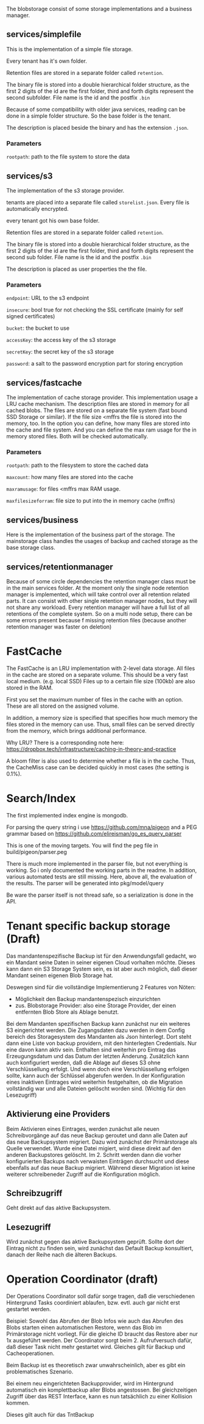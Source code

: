The blobstorage consist of some storage implementations and a business manager.

## services/simplefile

This is the implementation of a simple file storage. 

Every tenant has it's own folder. 

Retention files are stored in a separate folder called `retention`.

The binary file is stored into a double hierarchical folder structure, as the first 2 digits of the id are the first folder, third and forth digits represent the second subfolder. File name is the id and the postfix `.bin`

Because of some compatibility with older java services, reading can be done in a simple folder structure. So the base folder is the tenant.

The description is placed beside the binary and has the extension `.json`. 

### Parameters

`rootpath`: path to the file system to store the data

## services/s3

The implementation of the s3 storage provider.

tenants are placed into a separate file called `storelist.json`. Every file is automatically encrypted.

every tenant got his own base folder.

Retention files are stored in a separate folder called `retention`.

The binary file is stored into a double hierarchical folder structure, as the first 2 digits of the id are the first folder, third and forth digits represent the second sub folder. File name is the id and the postfix `.bin`

The description is placed as user properties the the file. 

### Parameters

`endpoint`: URL to the s3 endpoint

`insecure`: bool true for not checking the SSL certificate (mainly for self signed certificates)

`bucket`: the bucket to use

`accessKey`: the access key of the s3 storage

`secretKey`: the secret key of the s3 storage

`password`: a salt to the password encryption part for storing encryption

## services/fastcache

The implementation of cache storage provider. This implementation usage a LRU cache mechanism. The description files are stored in memory for all cached blobs. The files are stored on a separate file system (fast bound SSD Storage or similar). If the file size <mffrs the file is stored into the memory, too. In the option you can define, how many files are stored into the cache and file system. And you can define the max ram usage for the in memory stored files. Both will be checked automatically. 

### Parameters

`rootpath`: path to the filesystem to store the cached data

`maxcount`: how many files are stored into the cache

`maxramusage`: for files <mffrs max RAM usage.

`maxfilesizeforram`: file size to put into the in memory cache (mffrs)

## services/business

Here is the implementation of the business part of the storage. The mainstorage class handles the usages of backup and cached storage as the base storage class.



## services/retentionmanager

Because of some circle dependencies the retention manager class must be in the main services folder. At the moment only the single node retention manager is implemented, which will take control over all retention related parts. It can consist with other single retention manager nodes, but they will not share any workload. Every retention manager will have a full list of all retentions of the complete system. So on a multi node setup,  there can be some errors present because f missing retention files (because another retention manager was faster on deletion)

# FastCache

The FastCache is an LRU implementation with 2-level data storage. All files in the cache are stored on a separate volume. This should be a very fast local medium. (e.g. local SSD) Files up to a certain file size (100kb) are also stored in the RAM.

First you set the maximum number of files in the cache with an option. These are all stored on the assigned volume.

In addition, a memory size is specified that specifies how much memory the files stored in the memory can use. Thus, small files can be served directly from the memory, which brings additional performance.

Why LRU? There is a corresponding note here: https://dropbox.tech/infrastructure/caching-in-theory-and-practice

A bloom filter is also used to determine whether a file is in the cache. Thus, the CacheMiss case can be decided quickly in most cases (the setting is 0.1%).

# Search/Index

The first implemented index engine is mongodb.

For parsing the query string i use https://github.com/mna/pigeon and a PEG grammar based on https://github.com/elireisman/go_es_query_parser

This is one of the moving targets. You will find the peg file in build/pigeon/parser.peg

There is much more implemented in the parser file, but not everything is working. So i only documented the working parts in the readme. In addition, various automated tests are still missing. Here, above all, the evaluation of the results. The parser will be generated into pkg/model/query

Be ware the parser itself is not thread safe, so a serialization is done in the API.

# Tenant specific backup storage (Draft)

Das mandantenspezifische Backup ist für den Anwendungsfall gedacht, wo ein Mandant seine Daten in seiner eigenen Cloud vorhalten möchte. Dieses kann dann ein S3 Storage System sein, es ist aber auch möglich, daß dieser Mandant seinen eigenen Blob Storage hat.

Deswegen sind für die vollständige Implementierung 2 Features von Nöten:

- Möglichkeit den Backup mandantenspezisch einzurichten
- zus. Blobstorage Provider: also eine Storage Provider, der einen entfernten Blob Store als Ablage benutzt.

Bei dem Mandanten spezifischen Backup kann zunächst nur ein weiteres S3 eingerichtet werden. Die Zugangsdaten dazu werden in dem Config bereich des Storagesystem des Mandanten als Json hinterlegt. Dort steht dann eine Liste von backup providern, mit den hinterlegten Credentials. Nur eine davon kann aktiv sein. Enthalten sind weiterhin pro Eintrag das Erzeugungsdatum und das Datum der letzten Änderung. Zusätzlich kann auch konfiguriert werden, daß die Ablage auf dieses S3 ohne Verschlüssellung erfolgt. Und wenn doch eine Verschlüssellung erfolgen sollte, kann auch der Schlüssel abgerufen werden.  In der Konfiguration eines inaktiven Eintrages wird weiterhin festgehalten, ob die Migration vollständig war und alle Dateien gelöscht worden sind. (Wichtig für den Lesezugriff)

## Aktivierung eine Providers

Beim Aktivieren eines Eintrages, werden zunächst alle neuen Schreibvorgänge auf das neue Backup geroutet und dann alle Daten auf das neue Backupsystem migriert. Dazu wird zunächst der Primärstorage als Quelle verwendet. Wurde eine Datei migiert, wird diese direkt auf den anderen Backupstores gelöscht. Im 2. Schritt werden dann die vorher konfigurierten Backups nach verwaisten Einträgen durchsucht und diese ebenfalls auf das neue Backup migriert. Während dieser Migration ist keine weiterer schreibeneder Zugriff auf die Konfiguration möglich. 

## Schreibzugriff

Geht direkt auf das aktive Backupsystem.

## Lesezugriff

Wird zunächst gegen das aktive Backupsystem geprüft. Sollte dort der Eintrag nicht zu finden sein, wird zunächst das Default Backup konsultiert, danach der Reihe nach die älteren Backups. 

# Operation Coordinator (draft)

Der Operations Coordinator soll dafür sorge tragen, daß die verschiedenen Hintergrund Tasks coordiniert ablaufen, bzw. evtl. auch gar nicht erst gestartet werden.

Beispiel:
Sowohl das Abrufen der Blob Infos wie auch das Abrufen des Blobs starten einen automatischen Restore, wenn das Blob im Primärstorage nicht vorliegt. Für die gleiche ID braucht das Restore aber nur 1x ausgeführt werden. Der Coordinator sorgt beim 2. Aufrufversuch dafür, daß dieser Task nicht mehr gestartet wird. Gleiches gilt für Backup und Cacheoperationen.

Beim Backup ist es theoretisch zwar unwahrscheinlich, aber es gibt ein problematisches Szenario.

Bei einem neu eingerichteten Backupprovider, wird im Hintergrund automatisch ein komplettbackup aller Blobs angestossen. Bei gleichzeitigen Zugriff über das REST Interface, kann es nun tatsächlich zu einer Kollision kommen.

Dieses gilt auch für das TntBackup